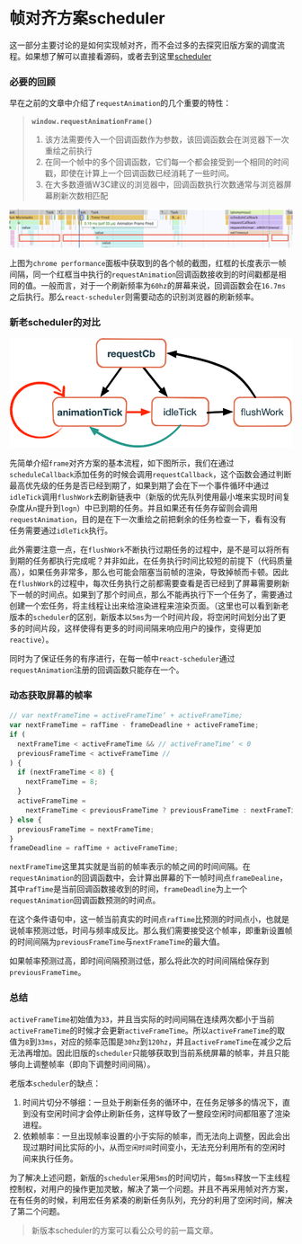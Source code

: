 # 帧对齐方案scheduler

这一部分主要讨论的是如何实现帧对齐，而不会过多的去探究旧版方案的调度流程。如果想了解可以直接看源码，或者去到这里[scheduler](https://juejin.cn/post/6844903792110993421)

### 必要的回顾

早在之前的文章中介绍了`requestAnimation`的几个重要的特性：

> **`window.requestAnimationFrame()`** 
>
> 1. 该方法需要传入一个回调函数作为参数，该回调函数会在浏览器下一次重绘之前执行
> 2. 在同一个帧中的多个回调函数，它们每一个都会接受到一个相同的时间戳，即使在计算上一个回调函数已经消耗了一些时间。
> 3. 在大多数遵循W3C建议的浏览器中，回调函数执行次数通常与浏览器屏幕刷新次数相匹配

![frame](./frame.png)

上图为`chrome performance`面板中获取到的各个帧的截图，红框的长度表示一帧间隔，同一个红框当中执行的`requestAnimation`回调函数接收到的时间戳都是相同的值。一般而言，对于一个刷新频率为`60hz`的屏幕来说，回调函数会在`16.7ms`之后执行。那么`react-scheduler`则需要动态的识别浏览器的刷新频率。

### 新老scheduler的对比

<img src="./scheduler.png" alt="scheduler" style="zoom:60%;" />

先简单介绍`frame`对齐方案的基本流程，如下图所示，我们在通过`scheduleCallback`添加任务的时候会调用`requestCallback`，这个函数会通过判断最高优先级的任务是否已经到期了，如果到期了会在下一个事件循环中通过`idleTick`调用`flushWork`去刷新链表中（新版的优先队列使用最小堆来实现时间复杂度从`n`提升到`logn`）中已到期的任务。并且如果还有任务存留则会调用`requestAnimation`，目的是在下一次重绘之前把剩余的任务检查一下，看有没有任务需要通过`idleTick`执行。

此外需要注意一点，在`flushWork`不断执行过期任务的过程中，是不是可以将所有到期的任务都执行完成呢？并非如此，在任务执行时间比较短的前提下（代码质量高），如果任务非常多，那么也可能会阻塞当前帧的渲染，导致掉帧而卡顿。因此在`flushWork`的过程中，每次任务执行之前都需要查看是否已经到了屏幕需要刷新下一帧的时间点。如果到了那个时间点，那么不能再执行下一个任务了，需要通过创建一个宏任务，将主线程让出来给渲染进程来渲染页面。（这里也可以看到新老版本的`scheduler`的区别，新版本以`5ms`为一个时间片段，将空闲时间划分出了更多的时间片段，这样使得有更多的时间间隔来响应用户的操作，变得更加`reactive`）。

同时为了保证任务的有序进行，在每一帧中`react-scheduler`通过`requestAnimation`注册的回调函数只能存在一个。

### 动态获取屏幕的帧率

```javascript
// var nextFrameTime = activeFrameTime‘ + activeFrameTime;
var nextFrameTime = rafTime - frameDeadline + activeFrameTime;
if (
  nextFrameTime < activeFrameTime && // activeFrameTime‘ < 0
  previousFrameTime < activeFrameTime // 
) {
  if (nextFrameTime < 8) {
    nextFrameTime = 8;
  }
  activeFrameTime =
    nextFrameTime < previousFrameTime ? previousFrameTime : nextFrameTime;
} else {
  previousFrameTime = nextFrameTime;
}
frameDeadline = rafTime + activeFrameTime;
```

`nextFrameTime`这里其实就是当前的帧率表示的帧之间的时间间隔。在`requestAnimation`的回调函数中，会计算出屏幕的下一帧时间点`frameDealine`，其中`rafTime`是当前回调函数接收到的时间，`frameDeadline`为上一个`requestAnimation`回调函数预测的时间点。

在这个条件语句中，这一帧当前真实的时间点`rafTime`比预测的时间点小，也就是说帧率预测过低，时间与频率成反比。那么我们需要接受这个帧率，即重新设置帧的时间间隔为`previousFrameTime`与`nextFrameTime`的最大值。

如果帧率预测过高，即时间间隔预测过低，那么将此次的时间间隔给保存到`previousFrameTime`。

### 总结

`activeFrameTime`初始值为`33`，并且当实际的时间间隔在连续两次都小于当前`activeFrameTime`的时候才会更新`activeFrameTime`。所以`activeFrameTime`的取值为`8`到`33ms`，对应的频率范围是`30hz`到`120hz`，并且`activeFrameTime`在减少之后无法再增加。因此旧版的`scheduler`只能够获取到当前系统屏幕的帧率，并且只能够向上调整帧率（即向下调整时间间隔）。

老版本`scheduler`的缺点：

1. 时间片切分不够细：一旦处于刷新任务的循环中，在任务足够多的情况下，直到没有空闲时间才会停止刷新任务，这样导致了一整段空闲时间都阻塞了渲染进程。
2. 依赖帧率：一旦出现帧率设置的小于实际的帧率，而无法向上调整，因此会出现过期时间比实际的小，从而`空闲时间`时间变小，无法充分利用所有的空闲时间来执行任务。

为了解决上述问题，新版的`scheduler`采用`5ms`的时间切片，每`5ms`释放一下主线程控制权，对用户的操作更加灵敏，解决了第一个问题。并且不再采用帧对齐方案，在有任务的时候，利用宏任务紧凑的刷新任务队列，充分的利用了空闲时间，解决了第二个问题。

> 新版本scheduler的方案可以看公众号的前一篇文章。

